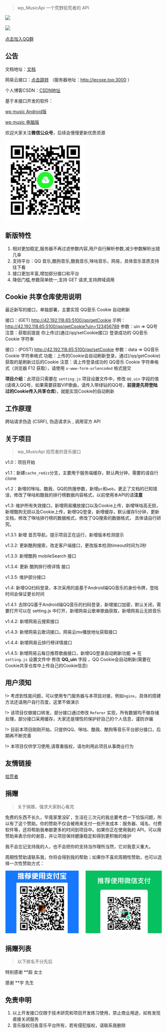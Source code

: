 > wp_MusicApi 一个荒野拾荒者的 API 



![](https://img.shields.io/badge/最新版本-v1.4.5-green)


[![](https://img.shields.io/badge/QQ群1-922193759-green)](https://jq.qq.com/?_wv=1027&k=3USa76OC)



[点击加入QQ群](https://jq.qq.com/?_wv=1027&k=3USa76OC)

## 公告

文档地址：[文档](https://github-zc.github.io/wp_MusicApi/)

网易云接口：[点击跳转](https://binaryify.github.io/NeteaseCloudMusicApi/)		（服务器地址：http://iecoxe.top:3000 ）

个人博客CSDN：[CSDN地址](https://blog.csdn.net/weixin_44358443?type=blog)

基于本接口开发的软件：

[wp music Android版](https://blog.iecoxe.top/2021/03/07/7/)

[wp music 电脑版](https://github.com/GitHub-ZC/Wp_music/releases)



欢迎大家关注**微信公众号**，后续会慢慢更新优质资源

![请关注一下公众号，每天有精彩资源推送](.\请关注一下公众号，每天有精彩资源推送.jpg)

## 新版特性

1. 相对更加稳定,服务器不再过滤参数内容,用户自行解析参数,减少参数解析出错几率
2. 支持平台：QQ 音乐,酷狗音乐,酷我音乐,咪咕音乐，网易，具体音乐音质支持往下看
3. 接口更加丰富,增加部分接口和平台
4. 降低门槛,参数简单统一,支持 GET 请求,支持跨域调用





## Cookie 共享仓库使用说明

最近新写的接口，单独部署，主要实现 QQ音乐 Cookie 自动刷新

接口：(GET)  http://42.192.118.65:5100/qq/getCookie
示例：http://42.192.118.65:5100/qq/getCookie?uin=123456789
参数：uin => QQ号
注意：获取前提是 你上传过(通过/qq/setCookie接口) 登录成功的 QQ音乐 Cookie 字符串

接口：(POST)  http://42.192.118.65:5100/qq/setCookie
参数：data => QQ音乐 Cookie 字符串格式
功能：上传的Cookie会自动刷新登录，通过(/qq/getCookie)获取的是刷新过后的Cookie
注意：请上传登录成功的 QQ音乐 Cookie 字符串格式（浏览器 F12 获取），请使用 `x-www-form-urlencoded` 格式提交

**项目介绍**：此项目只需要在 `setting.js` 项目设置文件中，修改 `QQ_uin` 字段的值(请填入QQ号，如果需要获取VIP歌曲，请传入带绿钻的QQ号，**前提是先将登陆过的Cookie传入共享仓库**)，就能实现Cookie的自动刷新



## 工作原理

跨站请求伪造 (CSRF), 伪造请求头 , 调用官方 API



## 关于项目

> wp_MusicApi 拾荒者的音乐接口

v1.0：项目开始

v1.1：新建`cache_redis`分支，主要用于服务端缓存，默认两分钟，需要的请自行clone

v1.2：新增的咪咕、酷我、QQ的热搜参数，新增`pc`和`web`，更正了文档的已知错误，修改了咪咕和酷我的排行榜数据内容格式，以前使用本API的请**注意**

v1.3:  维护所有失效接口，新增网易播放接口以及Cookie上传，新增咪咕高无损，新增酷狗无损以及Cookie上传，新增QQ登录，新增缓存，默认缓存5分钟，更新文档，修改了咪咕排行榜的数据格式，修改了QQ搜索的数据格式， 具体请自行研究。

v1.3.1: 新增 首页导航，提示项目正在运行，新增版本检测提示

v1.3.2: 更新酷狗搜索，改走客户端接口，更改版本检测timeout时间为3秒

v1.3.3: 新增酷狗 mobileSearch 接口

v1.3.4: 更新 酷狗排行榜详情 接口

v1.3.5:  维护部分接口

v1.4:  新增QQ扫码登录，本次采用的是基于Android端QQ音乐的身份令牌，登陆时间会保证更长时间

v1.4.1:  去除QQ基于Android端QQ音乐的扫码登录，新增接口加密，默认关闭，需要打开可以在 setting.js 中打开，新增网易云歌单歌曲获取，新增网易云无损音乐

v1.4.2:  新增网易云搜索接口

v1.4.3:  新增网易云歌词接口，网易云mv播放地址获取接口

v1.4.4:  新增网易云排行榜详情接口

v1.4.5:  新增网易云每日推荐歌曲接口，新增QQ登录自动刷新功能 => 在 `setting.js` 设置文件中 修改 **QQ_uin** 字段 ，QQ Cookie会自动刷新(需要在Cookie共享仓库中上传自己的Cookie信息)







## 用户须知

!> 考虑到性能问题，可以使用专门服务器与本项目对接，例如`nginx`，具体的搭建方法还请用户自行百度，这里不做演示

!> 该项目仅做接口转发，部分接口通过修改 `Referer` 实现，所有数据均不做存储处理，部分接口采用缓存，大家还是理性的保护好自己的个人信息，谨防诈骗

!> 目前本项目刚刚开始，只提供QQ、咪咕、酷我、酷狗等音乐平台部分接口，后期再不断完善

!> 本项目仅供学习使用,请尊重版权，请勿利用此项目从事商业行为



## 友情链接

[拾荒者](https://blog.iecoxe.top)



## 捐赠

> 关于捐赠，强求大家耐心看完

免费的东西不长久，毕竟家里没矿，生活在三次元的我总要考虑一下恰饭问题，所以有了这个赞助。你的赞助不仅会被用来支付一些开发成本：服务器、域名、付费软件等，还将帮助我奉献更多的时间到项目中。如果你正在使用我的 API，可以用赞助来表示你的谢意，并让项目保持健康稳定和得到更积极的维护

我不会忘记支持我的人，也不会把你的支持当作理所当然，它对我意义重大。

周期性赞助请联系我，你将会得到我的帮助；如果你不喜欢周期性赞助，也可以选择一次性赞助方式：

![支付宝、微信](./1660899340003.jpg)



## 捐赠列表

> 以下排名不分先后

特别感谢 **超 女士

感谢 **宇 先生



## 免责申明

1. 以上开发接口仅限于技术研究和项目开发练习使用，禁止商业用途，如有发现直接关闭服务
2. 音乐版权归各音乐平台所有，若有侵犯版权，请联系我删除

